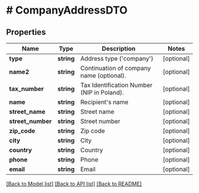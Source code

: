 # # CompanyAddressDTO

## Properties

Name | Type | Description | Notes
------------ | ------------- | ------------- | -------------
**type** | **string** | Address type (&#39;company&#39;) | [optional]
**name2** | **string** | Continuation of company name (optional). | [optional]
**tax_number** | **string** | Tax Identification Number (NIP in Poland). | [optional]
**name** | **string** | Recipient&#39;s name | [optional]
**street_name** | **string** | Street name | [optional]
**street_number** | **string** | Street number | [optional]
**zip_code** | **string** | Zip code | [optional]
**city** | **string** | City | [optional]
**country** | **string** | Country | [optional]
**phone** | **string** | Phone | [optional]
**email** | **string** | Email | [optional]

[[Back to Model list]](../../README.md#models) [[Back to API list]](../../README.md#endpoints) [[Back to README]](../../README.md)
